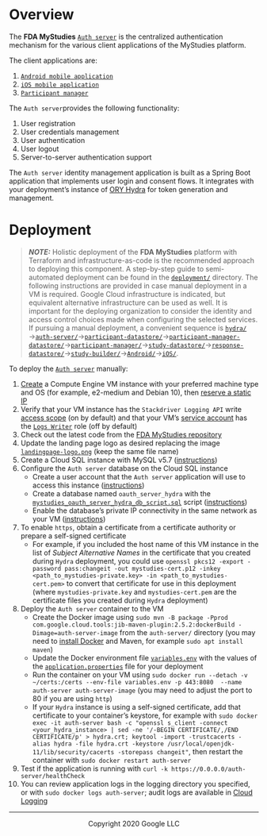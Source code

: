 <!--
 Copyright 2020 Google LLC
 Use of this source code is governed by an MIT-style
 license that can be found in the LICENSE file or at
 https://opensource.org/licenses/MIT.
-->

# Overview
The **FDA MyStudies** [`Auth server`](../auth-server/) is the centralized authentication mechanism for the various client applications of the MyStudies platform.
 
The client applications are:
1. [`Android mobile application`](../Android/)
1. [`iOS mobile application`](../iOS/)
1. [`Participant manager`](../participant-manager/)
 
The `Auth server`provides the following functionality:
1. User registration
1. User credentials management
1. User authentication
1. User logout
1. Server-to-server authentication support
 
The `Auth server` identity management application is built as a Spring Boot application that implements user login and consent flows. It integrates with your deployment’s instance of [ORY Hydra](https://www.ory.sh/hydra/) for token generation and management.
 
# Deployment
> **_NOTE:_** Holistic deployment of the **FDA MyStudies** platform with Terraform and infrastructure-as-code is the recommended approach to deploying this component. A step-by-step guide to semi-automated deployment can be found in the [`deployment/`](/deployment) directory. The following instructions are provided in case manual deployment in a VM is required. Google Cloud infrastructure is indicated, but equivalent alternative infrastructure can be used as well. It is important for the deploying organization to consider the identity and access control choices made when configuring the selected services. If pursuing a manual deployment, a convenient sequence is [`hydra/`](/hydra)&rarr;[`auth-server/`](/auth-server/)&rarr;[`participant-datastore/`](/participant-datastore/)&rarr;[`participant-manager-datastore/`](/participant-manager-datastore/)&rarr;[`participant-manager/`](/participant-manager/)&rarr;[`study-datastore/`](/study-datastore/)&rarr;[`response-datastore/`](/response-datastore/)&rarr;[`study-builder/`](/study-builder/)&rarr;[`Android/`](/Android/)&rarr;[`iOS/`](/iOS/).
 
To deploy the [`Auth server`](/auth-server/) manually:
1. [Create](https://cloud.google.com/compute/docs/instances/create-start-instance) a Compute Engine VM instance with your preferred machine type and OS (for example, e2-medium and Debian 10), then [reserve a static IP](https://cloud.google.com/compute/docs/ip-addresses/reserve-static-internal-ip-address)
1. Verify that your VM instance has the `Stackdriver Logging API` write [access scope](https://cloud.google.com/compute/docs/access/service-accounts#accesscopesiam) (on by default) and that your VM’s [service account](https://cloud.google.com/compute/docs/access/service-accounts#default_service_account) has the [`Logs Writer`](https://cloud.google.com/logging/docs/access-control) role (off by default) 
1. Check out the latest code from the [FDA MyStudies repository](https://github.com/GoogleCloudPlatform/fda-mystudies/)
1. Update the landing page logo as desired replacing the image [`landingpage-logo.png`](oauth-scim-service/src/main/resources/static/images/landingpage-logo.png) (keep the same file name)
1. Create a Cloud SQL instance with MySQL v5.7 ([instructions](https://cloud.google.com/sql/docs/mysql/create-instance))
1. Configure the `Auth server` database on the Cloud SQL instance
    -    Create a user account that the `Auth server` application will use to access this instance ([instructions](https://cloud.google.com/sql/docs/mysql/create-manage-users))
    -    Create a database named `oauth_server_hydra` with the [`mystudies_oauth_server_hydra_db_script.sql`](sqlscript/mystudies_oauth_server_hydra_db_script.sql) script ([instructions](https://cloud.google.com/sql/docs/mysql/import-export/importing#importing_a_sql_dump_file))
    -   Enable the database’s private IP connectivity in the same network as your VM ([instructions](https://cloud.google.com/sql/docs/mysql/configure-private-ip))
1. To enable `https`, obtain a certificate from a certificate authority or prepare a self-signed certificate
    -   For example, if you included the host name of this VM instance in the list of *Subject Alternative Names* in the certificate that you created during `Hydra` deployment, you could use `openssl pkcs12 -export -password pass:changeit -out mystudies-cert.p12 -inkey <path_to_mystudies-private.key> -in <path_to_mystudies-cert.pem>` to convert that certificate for use in this deployment (where `mystudies-private.key` and `mystudies-cert.pem` are the certificate files you created during `Hydra` deployment)
1. Deploy the `Auth server` container to the VM
    -    Create the Docker image using `sudo mvn -B package -Pprod com.google.cloud.tools:jib-maven-plugin:2.5.2:dockerBuild -Dimage=auth-server-image` from the `auth-server/` directory (you may need to [install Docker](https://docs.docker.com/engine/install/debian/) and Maven, for example `sudo apt install maven`)
    -    Update the Docker environment file [`variables.env`](variables.env) with the values of the [`application.properties`](oauth-scim-service/src/main/resources/application.properties) file for your deployment
    -    Run the container on your VM using `sudo docker run --detach -v ~/certs:/certs --env-file variables.env -p 443:8080  --name auth-server auth-server-image` (you may need to adjust the port to 80 if you are using `http`)
    -    If your `Hydra` instance is using a self-signed certificate, add that certificate to your container’s keystore, for example with `sudo docker exec -it auth-server bash -c "openssl s_client -connect <your_hydra_instance> | sed -ne '/-BEGIN CERTIFICATE/,/END CERTIFICATE/p' > hydra.crt; keytool -import -trustcacerts -alias hydra -file hydra.crt -keystore /usr/local/openjdk-11/lib/security/cacerts -storepass changeit"`, then restart the container with `sudo docker restart auth-server`
1. Test if the application is running with `curl -k https://0.0.0.0/auth-server/healthCheck`
1. You can review application logs in the logging directory you specified, or with `sudo docker logs auth-server`; audit logs are available in [Cloud Logging](https://cloud.google.com/logging)

***
<p align="center">Copyright 2020 Google LLC</p>
